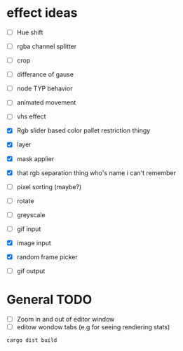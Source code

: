 # effect ideas

- [ ]  Hue shift
- [ ]  rgba channel splitter
- [ ]  crop
- [ ]  differance of gause
- [ ]  node TYP behavior
- [ ]  animated movement
- [ ]  vhs effect
- [X]  Rgb slider based color pallet restriction thingy
- [X]  layer
- [X]  mask applier
- [X]  that rgb separation thing who's name i can't remember
- [ ]  pixel sorting (maybe?)
- [ ]  rotate
- [ ]  greyscale
- [ ]  gif input
- [X]  image input
- [X]  random frame picker
- [ ]  gif output


# General TODO

* [ ]  Zoom in and out of editor window
* [ ]  editow wondow tabs (e.g for seeing rendiering stats)

`cargo dist build`

